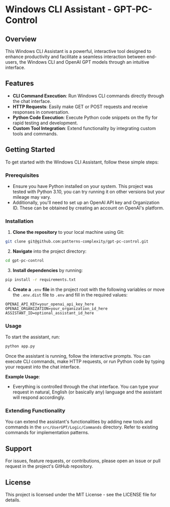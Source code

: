 # Windows CLI Assistant - GPT-PC-Control

## Overview

This Windows CLI Assistant is a powerful, interactive tool designed to enhance productivity and facilitate a seamless interaction between end-users, the Windows CLI and OpenAI GPT models through an intuitive interface.

## Features

- **CLI Command Execution**: Run Windows CLI commands directly through the chat interface.
- **HTTP Requests**: Easily make GET or POST requests and receive responses in conversation.
- **Python Code Execution**: Execute Python code snippets on the fly for rapid testing and development.
- **Custom Tool Integration**: Extend functionality by integrating custom tools and commands.

## Getting Started

To get started with the Windows CLI Assistant, follow these simple steps:

### Prerequisites

- Ensure you have Python installed on your system. This project was tested with Python 3.10, you can try running it on other versions but your mileage may vary.
- Additionally, you'll need to set up an OpenAI API key and Organization ID. These can be obtained by creating an account on OpenAI's platform.

### Installation

1. **Clone the repository** to your local machine using Git:

```bash
git clone git@github.com:patterns-complexity/gpt-pc-control.git
```

2. **Navigate** into the project directory:

```bash
cd gpt-pc-control
```

3. **Install dependencies** by running:

```bash
pip install -r requirements.txt
```

4. **Create a** `.env` **file** in the project root with the following variables or move the `.env.dist` file to `.env` and fill in the required values:

```
OPENAI_API_KEY=your_openai_api_key_here
OPENAI_ORGANIZATION=your_organization_id_here
ASSISTANT_ID=optional_assistant_id_here
```

### Usage

To start the assistant, run:

```bash
python app.py
```

Once the assistant is running, follow the interactive prompts. You can execute CLI commands, make HTTP requests, or run Python code by typing your request into the chat interface.

**Example Usage**:

- Everything is controlled through the chat interface. You can type your request in natural, English (or basically any) language and the assistant will respond accordingly.

### Extending Functionality

You can extend the assistant's functionalities by adding new tools and commands in the `src/UserGPT/Logic/Commands` directory. Refer to existing commands for implementation patterns.

## Support

For issues, feature requests, or contributions, please open an issue or pull request in the project's GitHub repository.

## License

This project is licensed under the MIT License - see the LICENSE file for details.
